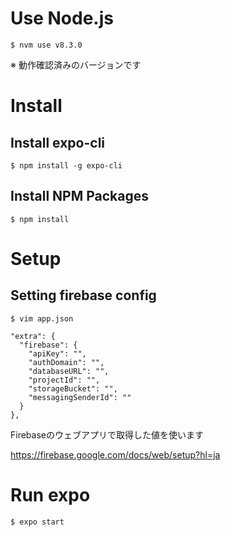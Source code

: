 # Use Node.js

```
$ nvm use v8.3.0
```

※ 動作確認済みのバージョンです

# Install
## Install expo-cli

```
$ npm install -g expo-cli
```

## Install NPM Packages

```
$ npm install
```

# Setup
## Setting firebase config

```
$ vim app.json
```

```
"extra": {
  "firebase": {
    "apiKey": "",
    "authDomain": "",
    "databaseURL": "",
    "projectId": "",
    "storageBucket": "",
    "messagingSenderId": ""
  }
},
```

Firebaseのウェブアプリで取得した値を使います

https://firebase.google.com/docs/web/setup?hl=ja

# Run expo

```
$ expo start
```

